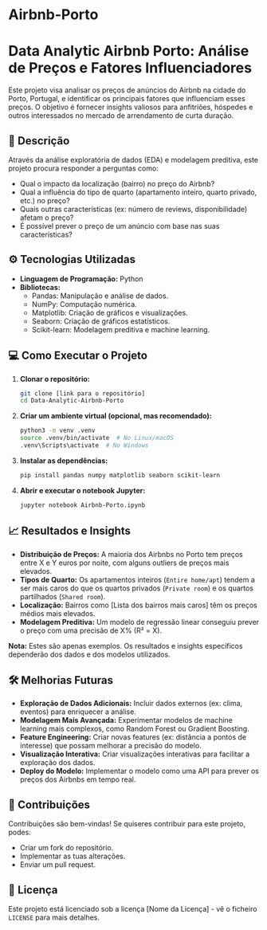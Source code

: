 # Airbnb-Porto
# Data Analytic Airbnb Porto: Análise de Preços e Fatores Influenciadores

Este projeto visa analisar os preços de anúncios do Airbnb na cidade do Porto, Portugal, e identificar os principais fatores que influenciam esses preços. O objetivo é fornecer insights valiosos para anfitriões, hóspedes e outros interessados no mercado de arrendamento de curta duração.

## 📖 Descrição

Através da análise exploratória de dados (EDA) e modelagem preditiva, este projeto procura responder a perguntas como:

*   Qual o impacto da localização (bairro) no preço do Airbnb?
*   Qual a influência do tipo de quarto (apartamento inteiro, quarto privado, etc.) no preço?
*   Quais outras características (ex: número de reviews, disponibilidade) afetam o preço?
*   É possível prever o preço de um anúncio com base nas suas características?

## ⚙️ Tecnologias Utilizadas

*   **Linguagem de Programação:** Python
*   **Bibliotecas:**
    *   Pandas: Manipulação e análise de dados.
    *   NumPy: Computação numérica.
    *   Matplotlib: Criação de gráficos e visualizações.
    *   Seaborn: Criação de gráficos estatísticos.
    *   Scikit-learn: Modelagem preditiva e machine learning.



## 💻 Como Executar o Projeto

1.  **Clonar o repositório:**

    ```bash
    git clone [link para o repositório]
    cd Data-Analytic-Airbnb-Porto
    ```

2.  **Criar um ambiente virtual (opcional, mas recomendado):**

    ```bash
    python3 -m venv .venv
    source .venv/bin/activate  # No Linux/macOS
    .venv\Scripts\activate  # No Windows
    ```

3.  **Instalar as dependências:**

    ```bash
    pip install pandas numpy matplotlib seaborn scikit-learn
    ```

4.  **Abrir e executar o notebook Jupyter:**

    ```bash
    jupyter notebook Airbnb-Porto.ipynb
    ```

## 📈 Resultados e Insights

*   **Distribuição de Preços:** A maioria dos Airbnbs no Porto tem preços entre X e Y euros por noite, com alguns outliers de preços mais elevados.
*   **Tipos de Quarto:** Os apartamentos inteiros (`Entire home/apt`) tendem a ser mais caros do que os quartos privados (`Private room`) e os quartos partilhados (`Shared room`).
*   **Localização:** Bairros como [Lista dos bairros mais caros] têm os preços médios mais elevados.
*   **Modelagem Preditiva:** Um modelo de regressão linear conseguiu prever o preço com uma precisão de X% (R² = X).

**Nota:** Estes são apenas exemplos. Os resultados e insights específicos dependerão dos dados e dos modelos utilizados.

## 🛠️ Melhorias Futuras

*   **Exploração de Dados Adicionais:** Incluir dados externos (ex: clima, eventos) para enriquecer a análise.
*   **Modelagem Mais Avançada:** Experimentar modelos de machine learning mais complexos, como Random Forest ou Gradient Boosting.
*   **Feature Engineering:** Criar novas features (ex: distância a pontos de interesse) que possam melhorar a precisão do modelo.
*   **Visualização Interativa:** Criar visualizações interativas para facilitar a exploração dos dados.
*   **Deploy do Modelo:** Implementar o modelo como uma API para prever os preços dos Airbnbs em tempo real.

## 🤝 Contribuições

Contribuições são bem-vindas! Se quiseres contribuir para este projeto, podes:

*   Criar um fork do repositório.
*   Implementar as tuas alterações.
*   Enviar um pull request.

## 📄 Licença

Este projeto está licenciado sob a licença [Nome da Licença] - vê o ficheiro `LICENSE` para mais detalhes.

